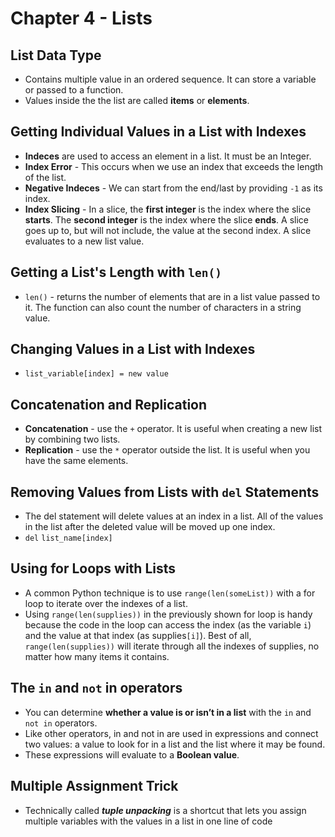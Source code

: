 # Chapter 4 - Lists
## List Data Type

- Contains multiple value in an ordered sequence. It can store a variable or passed to a function. 
- Values inside the the list are called **items** or **elements**.

## Getting Individual Values in a List with Indexes
- **Indeces** are used to access an element in a list. It must be an Integer. 
- **Index Error** - This occurs when we use an index that exceeds the length of the list.
- **Negative Indeces** - We can start from the end/last by providing ``-1`` as its index.
- **Index Slicing** - In a slice, the **first integer** is the index where the slice **starts**. The **second integer** is the index where the slice **ends**. A slice goes up to, but will not include, the value at the second index. A slice evaluates to a new list value.

## Getting a List's Length with ``len()``
- ``len()`` - returns the number of elements that are in a list value passed to it. The function can also count the number of characters in a string value.

## Changing Values in a List with Indexes
- ``list_variable[index] = new value``

## Concatenation and Replication
- **Concatenation** - use the ``+`` operator. It is useful when creating a new list by combining two lists.
- **Replication** - use the ``*`` operator outside the list. It is useful when you have the same elements.

## Removing Values from Lists with ``del`` Statements
- The del statement will delete values at an index in a list. All of the values in the list after the deleted value
will be moved up one index.
- ``del`` ``list_name[index]``

## Using for Loops with Lists
- A common Python technique is to use ``range(len(someList))`` with a for loop to iterate over the indexes of a list.
- Using ``range(len(supplies))`` in the previously shown for loop is handy because the code in the loop can access the index (as the variable ``i``) and the value at that index (as supplies``[i]``). Best of all, ``range(len(supplies))``
will iterate through all the indexes of supplies, no matter how many items it contains.

## The ``in`` and ``not`` in operators
- You can determine **whether a value is or isn’t in a list** with the ``in`` and ``not in`` operators. 
- Like other operators, in and not in are used in expressions and connect two values: a value to look for in a list and the list where it may be found. 
- These expressions will evaluate to a **Boolean value**.

## Multiple Assignment Trick
- Technically called ***tuple unpacking*** is a shortcut that lets you assign multiple variables with the values in a list in one line of code